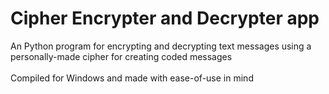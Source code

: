 # Cipher Encrypter and Decrypter app
An Python program for encrypting and decrypting text messages using a personally-made cipher for creating coded messages<br><br>
Compiled for Windows and made with ease-of-use in mind
